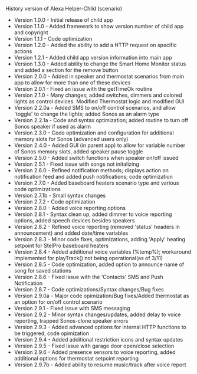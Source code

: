 History version of Alexa Helper-Child (scenario)
 
 *  Version 1.0.0 - Initial release of child app
 *  Version 1.1.0 - Added framework to show version number of child app and copyright
 *  Version 1.1.1 - Code optimization
 *  Version 1.2.0 - Added the ability to add a HTTP request on specific actions
 *  Version 1.2.1 - Added child app version information into main app
 *  Version 1.3.0 - Added ability to change the Smart Home Monitor status and added a section for the remove button
 *  Version 2.0.0 - Added in speaker and thermostat scenarios from main app to allow for more than one of these devices
 *  Version 2.0.1 - Fixed an issue with the getTimeOk routine
 *  Version 2.1.0 - Many changes; added switches, dimmers and colored lights as control devices. Modified Thermostat logic and modified GUI
 *  Version 2.2.0a - Added SMS to on/off control scenarios, and allow  'toggle' to change the lights; added Sonos as an alarm type
 *  Version 2.2.1a - Code and syntax optimization; added routine to turn off Sonos speaker if used as alarm
 *  Version 2.3.0 - Code optimization and configuration for additional memory slots for Sonos (advanced users only)
 *  Version 2.4.0 - Added GUI (in parent app) to allow for variable number of Sonos memory slots, added speaker pause toggle
 *  Version 2.5.0 - Added switch functions when speaker on/off issued
 *  Version 2.5.1 - Fixed issue with songs not initalizing
 *  Version 2.6.0 - Refined notification methods; displays action on notification feed and added push notifications; code optimization
 *  Version 2.7.0 - Added baseboard heaters scenario type and various code optimizations
 *  Version 2.7.1b - Small syntax changes
 *  Version 2.7.2 - Code optimization
 *  Version 2.8.0 - Added voice reporting options
 *  Version 2.8.1 - Syntax clean up, added dimmer to voice reporting options, added speech devices besides speakers
 *  Version 2.8.2 - Refined voice reporting (removed 'status' headers in announcement) and added date/time variables
 *  Version 2.8.3 - Minor code fixes, optimizations, adding 'Apply' heating setpoint for StelPro baseboard heaters
 *  Version 2.8.4 - Added additional voice variables (%temp%); workaround implemented for playTrack() not being operational(as of 3/11)
 *  Version 2.8.5 - Code optimization, added option to announce name of song for saved stations
 *  Version 2.8.6 - Fixed issue with the 'Contacts' SMS and Push Notification
 *  Version 2.8.7 - Code optimizations/Syntax changes/Bug fixes
 *  Version 2.9.0a - Major code opimization/Bug fixes/Added thermostat as an option for on/off control scenario
 *  Version 2.9.1 - Fixed issue with SMS messaging
 *  Version 2.9.2 - Minor syntax changes/updates, added delay to voice reporting, trapped Sonos-clone speaker errors
 *  Version 2.9.3 - Added advanced options for internal HTTP functions to be triggered, code opimization
 *  Version 2.9.4 - Added additional restriction icons and syntax updates
 *  Version 2.9.5 - Fixed issue with garage door open/close selection
 *  Version 2.9.6 - Added presence sensors to voice reporting, added additional options for thermostat setpoint reporting
 *  Version 2.9.7b - Added ability to resume music/track after voice report
